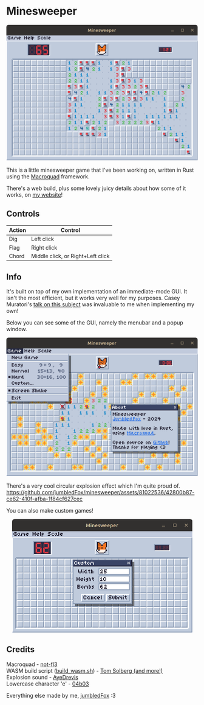 # Minesweeper
<p align="center"><img src="/docs/ms.png"  width="556"></p>

This is a little minesweeper game that I've been working on, written in Rust using the [Macroquad](https://github.com/not-fl3/macroquad) framework.
 
 There's a web build, plus some lovely juicy details about how some of it works, on [my website](https://jumbledfox.github.io/minesweeper)!

## Controls
|Action|Control|
|--|--|
|Dig|Left click|
|Flag|Right click|
|Chord|Middle click, or Right+Left click|

## Info
It's built on top of my own implementation of an immediate-mode GUI. It isn't the most efficient, but it works very well for my purposes. Casey Muratori's [talk on this subject](https://youtu.be/Z1qyvQsjK5Y) was invaluable to me when implementing my own!

Below you can see some of the GUI,  namely the menubar and a popup window.<p align="center"><img src="/docs/menubar_popup.png" width="509"></p>

There's a very cool circular explosion effect which I'm quite proud of.
https://github.com/jumbledFox/minesweeper/assets/81022536/42800b87-ce62-410f-afba-1f84cf627cec

You can also make custom games!
<p align="center"><img src="/docs/custom.png" width="475"></p>

##  Credits
Macroquad - [not-fl3](https://github.com/not-fl3/macroquad)   
WASM build script ([build_wasm.sh](build_wasm.sh)) - [Tom Solberg (and more!)](https://gist.github.com/nicolas-sabbatini/8af10dddc96be76d2bf24fc671131add)   
Explosion sound - [AyeDrevis](https://freesound.org/people/AyaDrevis/sounds/649191/)   
Lowercase character 'e' - [04b03](https://www.dafont.com/04b-03.font)   

Everything else made by me, [jumbledFox](https://jumbledfox.github.io) :3   
